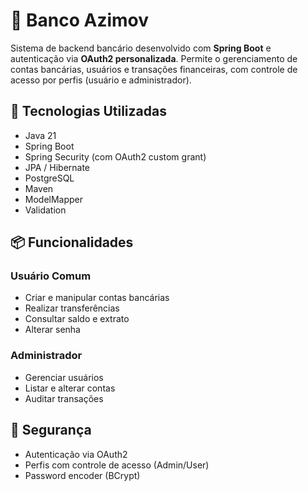 # 🏦 Banco Azimov

Sistema de backend bancário desenvolvido com **Spring Boot** e autenticação via **OAuth2 personalizada**. Permite o gerenciamento de contas bancárias, usuários e transações financeiras, com controle de acesso por perfis (usuário e administrador).

## 🚀 Tecnologias Utilizadas

- Java 21
- Spring Boot
- Spring Security (com OAuth2 custom grant)
- JPA / Hibernate
- PostgreSQL
- Maven
- ModelMapper
- Validation

## 📦 Funcionalidades

### Usuário Comum
- Criar e manipular contas bancárias
- Realizar transferências
- Consultar saldo e extrato
- Alterar senha

### Administrador
- Gerenciar usuários
- Listar e alterar contas
- Auditar transações

## 🔐 Segurança

- Autenticação via OAuth2 
- Perfis com controle de acesso (Admin/User)
- Password encoder (BCrypt)

